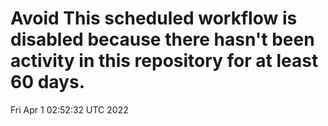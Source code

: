 # Avoid This scheduled workflow is disabled because there hasn't been activity in this repository for at least 60 days.
Fri Apr  1 02:52:32 UTC 2022
